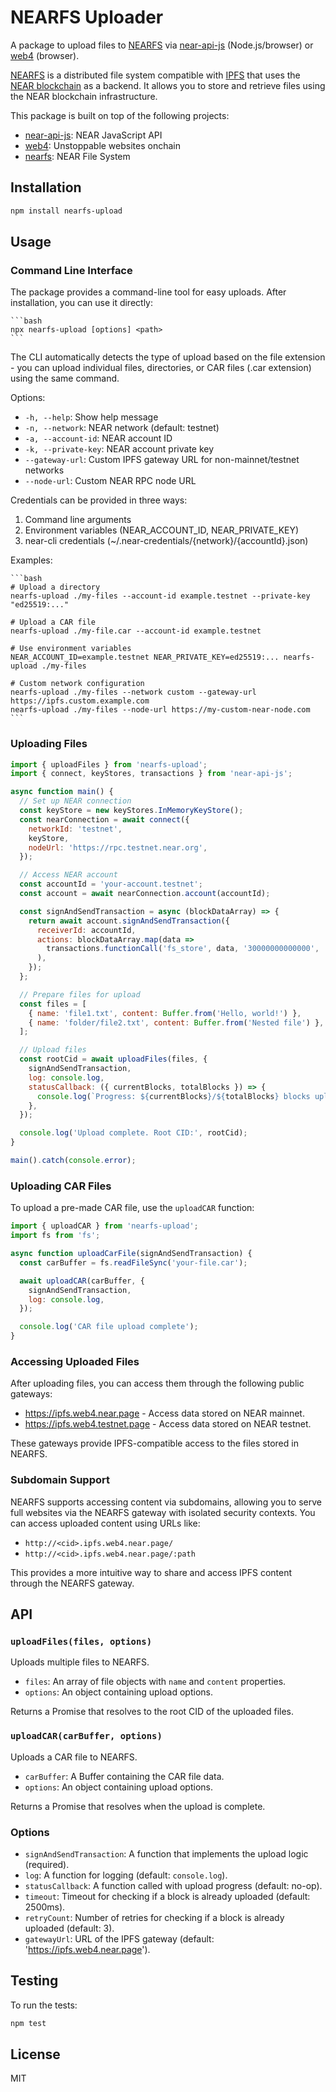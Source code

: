 # NEARFS Uploader

A package to upload files to [NEARFS](https://github.com/vgrichina/nearfs) via [near-api-js](https://github.com/near/near-api-js) (Node.js/browser) or [web4](https://github.com/vgrichina/web4) (browser).

[NEARFS](https://github.com/vgrichina/nearfs) is a distributed file system compatible with [IPFS](https://ipfs.io/) that uses the [NEAR blockchain](https://near.org/) as a backend. It allows you to store and retrieve files using the NEAR blockchain infrastructure.

This package is built on top of the following projects:
- [near-api-js](https://github.com/near/near-api-js): NEAR JavaScript API
- [web4](https://github.com/vgrichina/web4): Unstoppable websites onchain
- [nearfs](https://github.com/vgrichina/nearfs): NEAR File System

## Installation

```bash
npm install nearfs-upload
```

## Usage

### Command Line Interface

The package provides a command-line tool for easy uploads. After installation, you can use it directly:

    ```bash
    npx nearfs-upload [options] <path>
    ```

The CLI automatically detects the type of upload based on the file extension - you can upload individual files, directories, or CAR files (.car extension) using the same command.

Options:
- `-h, --help`: Show help message
- `-n, --network`: NEAR network (default: testnet)
- `-a, --account-id`: NEAR account ID
- `-k, --private-key`: NEAR account private key
- `--gateway-url`: Custom IPFS gateway URL for non-mainnet/testnet networks
- `--node-url`: Custom NEAR RPC node URL

Credentials can be provided in three ways:
1. Command line arguments
2. Environment variables (NEAR_ACCOUNT_ID, NEAR_PRIVATE_KEY)
3. near-cli credentials (~/.near-credentials/{network}/{accountId}.json)

Examples:

    ```bash
    # Upload a directory
    nearfs-upload ./my-files --account-id example.testnet --private-key "ed25519:..."

    # Upload a CAR file
    nearfs-upload ./my-file.car --account-id example.testnet

    # Use environment variables
    NEAR_ACCOUNT_ID=example.testnet NEAR_PRIVATE_KEY=ed25519:... nearfs-upload ./my-files

    # Custom network configuration
    nearfs-upload ./my-files --network custom --gateway-url https://ipfs.custom.example.com
    nearfs-upload ./my-files --node-url https://my-custom-near-node.com
    ```


### Uploading Files

```javascript
import { uploadFiles } from 'nearfs-upload';
import { connect, keyStores, transactions } from 'near-api-js';

async function main() {
  // Set up NEAR connection
  const keyStore = new keyStores.InMemoryKeyStore();
  const nearConnection = await connect({
    networkId: 'testnet',
    keyStore,
    nodeUrl: 'https://rpc.testnet.near.org',
  });

  // Access NEAR account
  const accountId = 'your-account.testnet';
  const account = await nearConnection.account(accountId);

  const signAndSendTransaction = async (blockDataArray) => {
    return await account.signAndSendTransaction({
      receiverId: accountId,
      actions: blockDataArray.map(data => 
        transactions.functionCall('fs_store', data, '30000000000000', '0')
      ),
    });
  };

  // Prepare files for upload
  const files = [
    { name: 'file1.txt', content: Buffer.from('Hello, world!') },
    { name: 'folder/file2.txt', content: Buffer.from('Nested file') },
  ];

  // Upload files
  const rootCid = await uploadFiles(files, {
    signAndSendTransaction,
    log: console.log,
    statusCallback: ({ currentBlocks, totalBlocks }) => {
      console.log(`Progress: ${currentBlocks}/${totalBlocks} blocks uploaded`);
    },
  });

  console.log('Upload complete. Root CID:', rootCid);
}

main().catch(console.error);
```

### Uploading CAR Files

To upload a pre-made CAR file, use the `uploadCAR` function:

```javascript
import { uploadCAR } from 'nearfs-upload';
import fs from 'fs';

async function uploadCarFile(signAndSendTransaction) {
  const carBuffer = fs.readFileSync('your-file.car');

  await uploadCAR(carBuffer, {
    signAndSendTransaction,
    log: console.log,
  });

  console.log('CAR file upload complete');
}
```

### Accessing Uploaded Files

After uploading files, you can access them through the following public gateways:

- https://ipfs.web4.near.page - Access data stored on NEAR mainnet.
- https://ipfs.web4.testnet.page - Access data stored on NEAR testnet.

These gateways provide IPFS-compatible access to the files stored in NEARFS.

### Subdomain Support

NEARFS supports accessing content via subdomains, allowing you to serve full websites via the NEARFS gateway with isolated security contexts. You can access uploaded content using URLs like:

- `http://<cid>.ipfs.web4.near.page/`
- `http://<cid>.ipfs.web4.near.page/:path`

This provides a more intuitive way to share and access IPFS content through the NEARFS gateway.

## API

### `uploadFiles(files, options)`

Uploads multiple files to NEARFS.

- `files`: An array of file objects with `name` and `content` properties.
- `options`: An object containing upload options.

Returns a Promise that resolves to the root CID of the uploaded files.

### `uploadCAR(carBuffer, options)`

Uploads a CAR file to NEARFS.

- `carBuffer`: A Buffer containing the CAR file data.
- `options`: An object containing upload options.

Returns a Promise that resolves when the upload is complete.

### Options

- `signAndSendTransaction`: A function that implements the upload logic (required).
- `log`: A function for logging (default: `console.log`).
- `statusCallback`: A function called with upload progress (default: no-op).
- `timeout`: Timeout for checking if a block is already uploaded (default: 2500ms).
- `retryCount`: Number of retries for checking if a block is already uploaded (default: 3).
- `gatewayUrl`: URL of the IPFS gateway (default: 'https://ipfs.web4.near.page').

## Testing

To run the tests:

```bash
npm test
```

## License

MIT